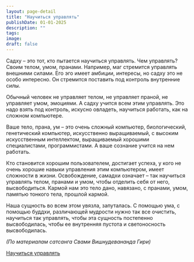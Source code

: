 ```yaml
---
layout: page-detail
title: "Научиться управлять"
publishDate: 01-01-2025
description: ""
tags:
image:
draft: false
---
```


Садху – это тот, кто пытается научиться управлять. Чем управлять? Своим телом, умом, пранами. Например, маг стремится управлять внешними силами. Его эго имеет амбиции, интересы, но садху это не особо интересно. Он стремится поставить под контроль внутренние силы.

Обычный человек не управляет телом, не управляет праной, не управляет умом, эмоциями. А садху учится всем этим управлять. Это надо взять под контроль, искусно овладеть, научиться работать, как на сложном компьютере. 

Ваше тело, прана, ум – это очень сложный компьютер, биологический, генетический компьютер, искусственно выращиваемый, с высоким искусственным интеллектом, выращиваемый хорошими специалистами, программистами. А ваше сознание учится на нем работать.

Кто становится хорошим пользователем, достигает успеха, у кого не очень хорошие навыки управления этим компьютером, имеет сложности в жизни. Освобождение, самадхи означает – так научиться управлять телом, пранами и умом, чтобы отделить себя от него, высвободиться. Кармой нам это тело дано, навязано, с пранами, умом, памятью тонкого тела, прошлой кармой.

Наша сущность во всем этом увязла, запуталась. С помощью ума, с помощью буддхи, различающей мудрости нужно так все очистить, научиться так управлять, чтобы эта сущность постепенно высвободилась, чтобы ее внутренняя пустота и светоносность высвободилась.

_(По материалам сатсанга Свами Вишнудевананда Гири)_

[Научиться управлять](/binaries/file/news/f%5F3045.docx)
